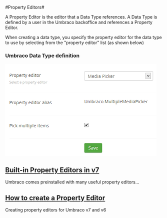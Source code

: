 #Property Editors#

A Property Editor is the editor that a Data Type references. A Data Type is defined by a user in the Umbraco backoffice and references a Property Editor. 

When creating a data type, you specify the property editor for the data type to use by selecting from the "property editor" list (as shown below)

### Umbraco Data Type definition
![Data Type Definition v7](Built-in-Property-Editors-v7/images/Media-Picker-DataType.jpg)

## [Built-in Property Editors in v7](Built-in-Property-Editors-v7/index.md) ##
Umbraco comes preinstalled with many useful property editors...

## [How to create a Property Editor](../../../Extending-Umbraco/Property-Editors/index.md) ##
Creating property editors for Umbraco v7 and v6
